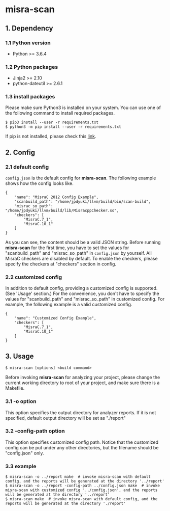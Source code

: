 # misra-scan


## 1. Dependency

### 1.1 Python version
* Python >= 3.6.4

### 1.2 Python packages
* Jinja2 >= 2.10
* python-dateutil >= 2.6.1

### 1.3 install packages
Please make sure Python3 is installed on your system.
You can use one of the following command to install required packages.
```
$ pip3 install --user -r requirements.txt
$ python3 -m pip install --user -r requirements.txt
```
If pip is not installed, please check this [link](https://packaging.python.org/guides/installing-using-linux-tools/#installing-pip-setuptools-wheel-with-linux-package-managers).


## 2. Config

### 2.1 default config
```config.json``` is the default config for **misra-scan**.
The following example shows how the config looks like.
```
{
    "name": "MisraC 2012 Config Example",
    "scanbuild_path": "/home/jpdyuki/llvm/build/bin/scan-build",
    "misrac_so_path": "/home/jpdyuki/llvm/build/lib/MisracppChecker.so",
    "checkers": [
        "MisraC.7_1",
        "MisraC.10_1"
    ]
}
```
As you can see, the content should be a valid JSON string.
Before running **misra-scan** for the first time, you have to set the values for "scanbuild_path" and "misrac_so_path" in ```config.json``` by yourself.
All MisraC checkers are disabled by default. To enable the checkers, please specify the checkers at "checkers" section in config.

### 2.2 customized config
In addition to default config, providing a customized config is supported. (See 'Usage' section.) For the convenience, you don't have to specify the values for "scanbuild_path" and "misrac_so_path" in customized config. For example, the following example is a valid customized config.
```
{
    "name": "Customized Config Example",
    "checkers": [
        "MisraC.7_1",
        "MisraC.10_1"
    ]
}
```


## 3. Usage

```
$ misra-scan [options] <build command>
```
Before invoking **misra-scan** for analyzing your project, please change the current working directory to root of your project, and make sure there is a Makefile.

### 3.1 -o option
This option specifies the output directory for analyzer reports.
If it is not specified, default output directory will be set as "./report"

### 3.2 -config-path option
This option specifies customized config path. Notice that the customized config can be put under any other directories, but the filename should be "config.json" only.

### 3.3 example
```
$ misra-scan -o ../report make  # invoke misra-scan with default config, and the reports will be generated at the directory '../report'
$ misra-scan -o ../report -config-path ../config.json make  # invoke misra-scan with customized config '../config.json', and the reports will be generated at the directory '../report'
$ misra-scan make  # invoke misra-scan with default config, and the reports will be generated at the directory './report'
```
